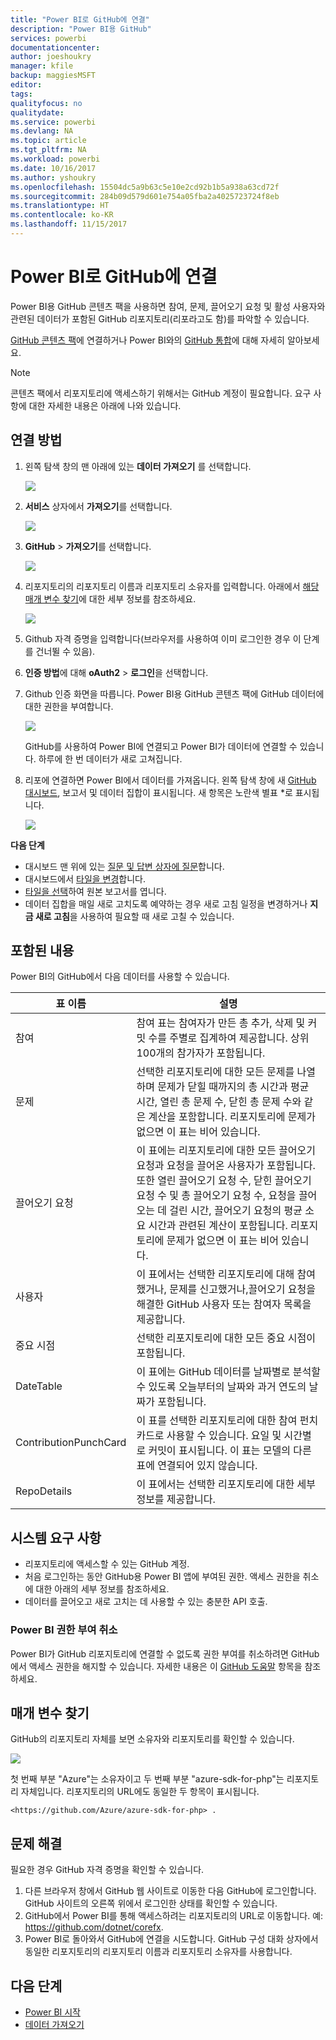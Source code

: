 ```yaml
---
title: "Power BI로 GitHub에 연결"
description: "Power BI용 GitHub"
services: powerbi
documentationcenter: 
author: joeshoukry
manager: kfile
backup: maggiesMSFT
editor: 
tags: 
qualityfocus: no
qualitydate: 
ms.service: powerbi
ms.devlang: NA
ms.topic: article
ms.tgt_pltfrm: NA
ms.workload: powerbi
ms.date: 10/16/2017
ms.author: yshoukry
ms.openlocfilehash: 15504dc5a9b63c5e10e2cd92b1b5a938a63cd72f
ms.sourcegitcommit: 284b09d579d601e754a05fba2a4025723724f8eb
ms.translationtype: HT
ms.contentlocale: ko-KR
ms.lasthandoff: 11/15/2017
---
```

# <a name="connect-to-github-with-power-bi"></a>Power BI로 GitHub에 연결
Power BI용 GitHub 콘텐츠 팩을 사용하면 참여, 문제, 끌어오기 요청 및 활성 사용자와 관련된 데이터가 포함된 GitHub 리포지토리(리포라고도 함)를 파악할 수 있습니다.

[GitHub 콘텐츠 팩](https://app.powerbi.com/getdata/services/github)에 연결하거나 Power BI와의 [GitHub 통합](https://powerbi.microsoft.com/integrations/github)에 대해 자세히 알아보세요.

>[!NOTE]
>콘텐츠 팩에서 리포지토리에 액세스하기 위해서는 GitHub 계정이 필요합니다. 요구 사항에 대한 자세한 내용은 아래에 나와 있습니다.

## <a name="how-to-connect"></a>연결 방법
1. 왼쪽 탐색 창의 맨 아래에 있는 **데이터 가져오기** 를 선택합니다.
   
   ![](media/service-connect-to-github/pbi_getdata.png) 
2. **서비스** 상자에서 **가져오기**를 선택합니다.
   
   ![](media/service-connect-to-github/pbi_get_services.png) 
3. **GitHub** \> **가져오기**를 선택합니다.
   
   ![](media/service-connect-to-github/github.png)
4. 리포지토리의 리포지토리 이름과 리포지토리 소유자를 입력합니다. 아래에서 [해당 매개 변수 찾기](#FindingParams)에 대한 세부 정보를 참조하세요.
   
   ![](media/service-connect-to-github/pbi_github1.png)
5. Github 자격 증명을 입력합니다(브라우저를 사용하여 이미 로그인한 경우 이 단계를 건너뛸 수 있음). 
6. **인증 방법**에 대해 **oAuth2** \> **로그인**을 선택합니다. 
7. Github 인증 화면을 따릅니다. Power BI용 GitHub 콘텐츠 팩에 GitHub 데이터에 대한 권한을 부여합니다.
   
   ![](media/service-connect-to-github/github_authorize.png)
   
   GitHub를 사용하여 Power BI에 연결되고 Power BI가 데이터에 연결할 수 있습니다.  하루에 한 번 데이터가 새로 고쳐집니다.
8. 리포에 연결하면 Power BI에서 데이터를 가져옵니다. 왼쪽 탐색 창에 새 [GitHub 대시보드](https://powerbi.microsoft.com/integrations/github), 보고서 및 데이터 집합이 표시됩니다. 새 항목은 노란색 별표 \*로 표시됩니다.
   
   ![](media/service-connect-to-github/pbi_githubdash.png)

**다음 단계**

* 대시보드 맨 위에 있는 [질문 및 답변 상자에 질문](service-q-and-a.md)합니다.
* 대시보드에서 [타일을 변경](service-dashboard-edit-tile.md)합니다.
* [타일을 선택](service-dashboard-tiles.md)하여 원본 보고서를 엽니다.
* 데이터 집합을 매일 새로 고치도록 예약하는 경우 새로 고침 일정을 변경하거나 **지금 새로 고침**을 사용하여 필요할 때 새로 고칠 수 있습니다.

## <a name="whats-included"></a>포함된 내용
Power BI의 GitHub에서 다음 데이터를 사용할 수 있습니다.     

| 표 이름 | 설명 |
| --- | --- |
| 참여 |참여 표는 참여자가 만든 총 추가, 삭제 및 커밋 수를 주별로 집계하여 제공합니다. 상위 100개의 참가자가 포함됩니다. |
| 문제 |선택한 리포지토리에 대한 모든 문제를 나열하며 문제가 닫힐 때까지의 총 시간과 평균 시간, 열린 총 문제 수, 닫힌 총 문제 수와 같은 계산을 포함합니다. 리포지토리에 문제가 없으면 이 표는 비어 있습니다. |
| 끌어오기 요청 |이 표에는 리포지토리에 대한 모든 끌어오기 요청과 요청을 끌어온 사용자가 포함됩니다. 또한 열린 끌어오기 요청 수, 닫힌 끌어오기 요청 수 및 총 끌어오기 요청 수, 요청을 끌어오는 데 걸린 시간, 끌어오기 요청의 평균 소요 시간과 관련된 계산이 포함됩니다. 리포지토리에 문제가 없으면 이 표는 비어 있습니다. |
| 사용자 |이 표에서는 선택한 리포지토리에 대해 참여했거나, 문제를 신고했거나,끌어오기 요청을 해결한 GitHub 사용자 또는 참여자 목록을 제공합니다. |
| 중요 시점 |선택한 리포지토리에 대한 모든 중요 시점이 포함됩니다. |
| DateTable |이 표에는 GitHub 데이터를 날짜별로 분석할 수 있도록 오늘부터의 날짜와 과거 연도의 날짜가 포함됩니다. |
| ContributionPunchCard |이 표를 선택한 리포지토리에 대한 참여 펀치 카드로 사용할 수 있습니다. 요일 및 시간별로 커밋이 표시됩니다. 이 표는 모델의 다른 표에 연결되어 있지 않습니다. |
| RepoDetails |이 표에서는 선택한 리포지토리에 대한 세부 정보를 제공합니다. |

## <a name="system-requirements"></a>시스템 요구 사항
* 리포지토리에 액세스할 수 있는 GitHub 계정.  
* 처음 로그인하는 동안 GitHub용 Power BI 앱에 부여된 권한. 액세스 권한을 취소에 대한 아래의 세부 정보를 참조하세요.  
* 데이터를 끌어오고 새로 고치는 데 사용할 수 있는 충분한 API 호출.  

### <a name="de-authorize-power-bi"></a>Power BI 권한 부여 취소
Power BI가 GitHub 리포지토리에 연결할 수 없도록 권한 부여를 취소하려면 GitHub에서 액세스 권한을 해지할 수 있습니다. 자세한 내용은 이 [GitHub 도움말](https://help.github.com/articles/keeping-your-ssh-keys-and-application-access-tokens-safe/#reviewing-your-authorized-applications-oauth) 항목을 참조하세요.

<a name="FindingParams"></a>

## <a name="finding-parameters"></a>매개 변수 찾기
GitHub의 리포지토리 자체를 보면 소유자와 리포지토리를 확인할 수 있습니다.

![](media/service-connect-to-github/github_ownerrepo.png)

첫 번째 부분 "Azure"는 소유자이고 두 번째 부분 "azure-sdk-for-php"는 리포지토리 자체입니다.  리포지토리의 URL에도 동일한 두 항목이 표시됩니다.

    <https://github.com/Azure/azure-sdk-for-php> .

## <a name="troubleshooting"></a>문제 해결
필요한 경우 GitHub 자격 증명을 확인할 수 있습니다.  

1. 다른 브라우저 창에서 GitHub 웹 사이트로 이동한 다음 GitHub에 로그인합니다. GitHub 사이트의 오른쪽 위에서 로그인한 상태를 확인할 수 있습니다.    
2. GitHub에서 Power BI를 통해 액세스하려는 리포지토리의 URL로 이동합니다. 예: https://github.com/dotnet/corefx.  
3. Power BI로 돌아와서 GitHub에 연결을 시도합니다. GitHub 구성 대화 상자에서 동일한 리포지토리의 리포지토리 이름과 리포지토리 소유자를 사용합니다.  

## <a name="next-steps"></a>다음 단계
* [Power BI 시작](service-get-started.md)
* [데이터 가져오기](service-get-data.md)


